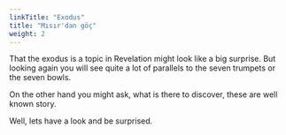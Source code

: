 ```yaml
---
linkTitle: "Exodus"
title: "Mısır'dan göç"
weight: 2
---
```



That the exodus is a topic in Revelation might look like a big surprise. But looking again you will see quite a lot of parallels to the seven trumpets or the seven bowls.

On the other hand you might ask, what is there to discover, these are well known story.

Well, lets have a look and be surprised.